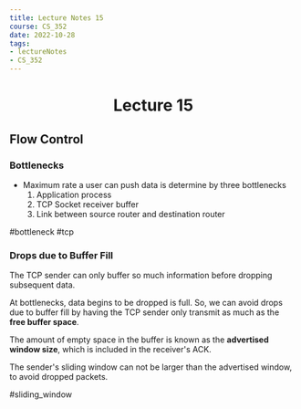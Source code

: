 ```yaml
---
title: Lecture Notes 15
course: CS_352
date: 2022-10-28
tags: 
- lectureNotes
- CS_352
---
```


<center><h1>Lecture 15</h1></center>

## Flow Control
### Bottlenecks
- Maximum rate a user can push data is determine by three bottlenecks
	1. Application process
	2. TCP Socket receiver buffer
	3. Link between source router and destination router

#bottleneck #tcp
### Drops due to Buffer Fill
The TCP sender can only buffer so much information before dropping subsequent data.

At bottlenecks, data begins to be dropped is full. So, we can avoid drops due to buffer fill by having the TCP sender only transmit as much as the **free buffer space**.

The amount of empty space in the buffer is known as the **advertised window size**, which is included in the receiver's ACK.

The sender's sliding window can not be larger than the advertised window, to avoid dropped packets.

#sliding_window
